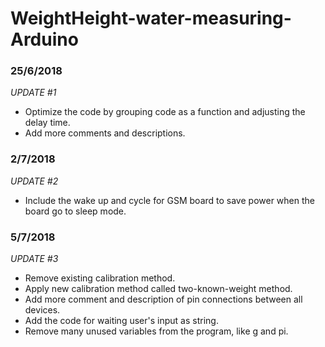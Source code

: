 # WeightHeight-water-measuring-Arduino

### 25/6/2018
_UPDATE #1_
- Optimize the code by grouping code as a function and adjusting the delay time.
- Add more comments and descriptions.

### 2/7/2018
_UPDATE #2_
- Include the wake up and cycle for GSM board to save power when the board go to sleep mode.

### 5/7/2018
_UPDATE #3_
- Remove existing calibration method.
- Apply new calibration method called two-known-weight method.
- Add more comment and description of pin connections between all devices.
- Add the code for waiting user's input as string.
- Remove many unused variables from the program, like g and pi.